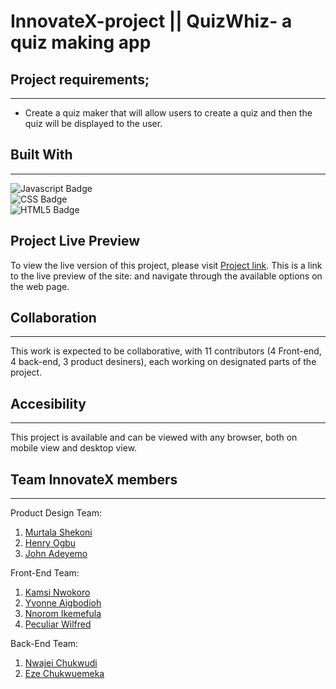 # InnovateX-project || QuizWhiz- a quiz making app
##  Project requirements;
---

- Create a quiz maker that will allow users to create a quiz and then the quiz will be displayed to the user.

<h2 id = "built"><b>Built With</b></h2>

---
![Javascript Badge](https://img.shields.io/badge/JavaScript-F7DF1E?style=for-the-badge&logo=javascript&logoColor=black) <br>![CSS Badge](https://img.shields.io/badge/CSS3-1572B6?style=for-the-badge&logo=css3&logoColor=white) <br> ![HTML5 Badge](https://img.shields.io/badge/HTML5-E34F26?style=for-the-badge&logo=html5&logoColor=white)<br>

<h2 id = "contribution"><b>Project Live Preview</b></h2>

To view the live version of this project, please visit [Project link](https://kamsi-n.github.io/InnovateX-project/). This is a link to the live preview of the site:  and navigate through the available options on the web page.

## Collaboration
---

This work is expected to be collaborative, with 11 contributors (4 Front-end, 4 back-end, 3 product desiners), each working on designated parts of the project.
## Accesibility
---

 This project is available and can be viewed with any browser, both on mobile view and desktop view.

## Team InnovateX members
---
Product Design Team:
 1) [Murtala Shekoni](https://github.com/Toyinka)
 2) [Henry Ogbu]()
 1) [John Adeyemo]()

Front-End Team:
 1) [Kamsi Nwokoro](https://github.com/kamsi-n)
 2) [Yvonne Aigbodioh](https://github.com/Yvonne3333)
 3) [Nnorom Ikemefula](https://github.com/normike)
 4) [Peculiar Wilfred](https://github.com/PeculiarW)

Back-End Team:
 1) [Nwajei Chukwudi](https://github.com/Nwajeichukz)
 2) [Eze Chukwuemeka](https://github.com/Bigmee)